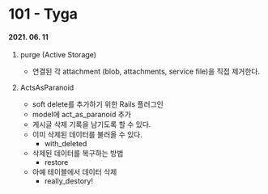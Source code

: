 101 - Tyga
========
#### 2021. 06. 11

1. purge (Active Storage)
    - 연결된 각 attachment (blob, attachments, service file)을 직접 제거한다.

2. ActsAsParanoid
    - soft delete를 추가하기 위한 Rails 플러그인 
    - model에 act_as_paranoid 추가
    - 게시글 삭제 기록을 남기도록 할 수 있다.
    - 이미 삭제된 데이터를 불러올 수 있다.
        - with_deleted
    - 삭제된 데이터를 복구하는 방법
        - restore
    - 아예 테이블에서 데이터 삭제
        - really_destory!
